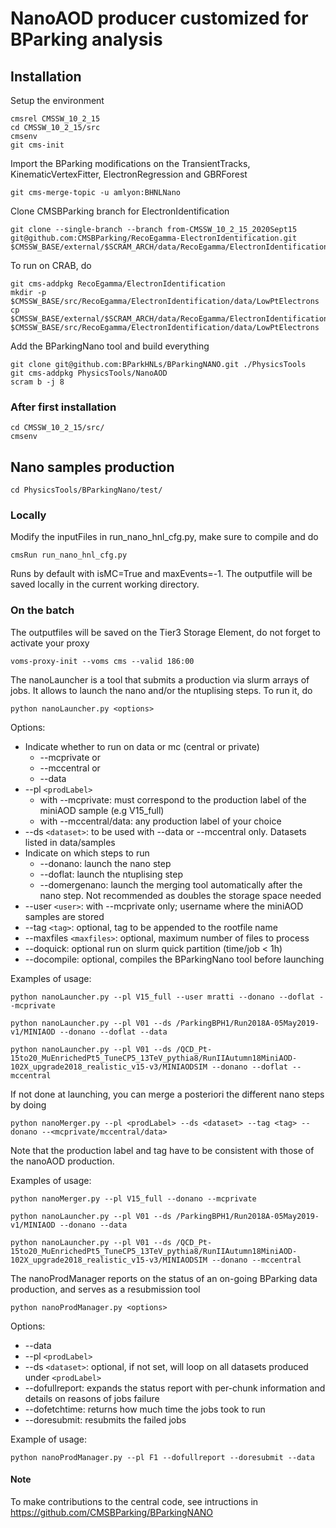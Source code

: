 # NanoAOD producer customized for BParking analysis 

## Installation

Setup the environment
```
cmsrel CMSSW_10_2_15
cd CMSSW_10_2_15/src
cmsenv
git cms-init
```

Import the BParking modifications on the TransientTracks, KinematicVertexFitter, ElectronRegression and GBRForest
```
git cms-merge-topic -u amlyon:BHNLNano
```

Clone CMSBParking branch for ElectronIdentification
```
git clone --single-branch --branch from-CMSSW_10_2_15_2020Sept15 git@github.com:CMSBParking/RecoEgamma-ElectronIdentification.git $CMSSW_BASE/external/$SCRAM_ARCH/data/RecoEgamma/ElectronIdentification/data
```

To run on CRAB, do
```
git cms-addpkg RecoEgamma/ElectronIdentification
mkdir -p $CMSSW_BASE/src/RecoEgamma/ElectronIdentification/data/LowPtElectrons
cp $CMSSW_BASE/external/$SCRAM_ARCH/data/RecoEgamma/ElectronIdentification/data/LowPtElectrons/LowPtElectrons_ID_2020Sept15.root $CMSSW_BASE/src/RecoEgamma/ElectronIdentification/data/LowPtElectrons
```

Add the BParkingNano tool and build everything

```
git clone git@github.com:BParkHNLs/BParkingNANO.git ./PhysicsTools
git cms-addpkg PhysicsTools/NanoAOD
scram b -j 8
```

### After first installation

```shell
cd CMSSW_10_2_15/src/
cmsenv 
```


## Nano samples production

```
cd PhysicsTools/BParkingNano/test/
```

### Locally
Modify the inputFiles in run_nano_hnl_cfg.py, make sure to compile and do

```
cmsRun run_nano_hnl_cfg.py 
```

Runs by default with isMC=True and maxEvents=-1. The outputfile will be saved locally in the current working directory.

### On the batch
The outputfiles will be saved on the Tier3 Storage Element, do not forget to activate your proxy

```
voms-proxy-init --voms cms --valid 186:00
```

The nanoLauncher is a tool that submits a production via slurm arrays of jobs. It allows to launch the nano and/or the ntuplising steps. To run it, do

```
python nanoLauncher.py <options>
```
Options:

* Indicate whether to run on data or mc (central or private)
  * --mcprivate or   
  * --mccentral or
  *  --data       
* --pl `<prodLabel>` 
  * with --mcprivate:  must correspond to the production label of the miniAOD sample (e.g V15_full) 
  * with --mccentral/data: any production label of your choice
* --ds `<dataset>`:  to be used with --data or --mccentral only. Datasets listed in data/samples 
* Indicate on which steps to run
  * --donano: launch the nano step
  * --doflat: launch the ntuplising step
  * --domergenano: launch the merging tool automatically after the nano step. Not recommended as doubles the storage space needed
* --user `<user>`: with --mcprivate only; username where the miniAOD samples are stored
* --tag `<tag>`: optional, tag to be appended to the rootfile name 
* --maxfiles `<maxfiles>`: optional, maximum number of files to process
* --doquick: optional run on slurm quick partition (time/job < 1h)
* --docompile: optional, compiles the BParkingNano tool before launching

Examples of usage:
```
python nanoLauncher.py --pl V15_full --user mratti --donano --doflat --mcprivate
```
```
python nanoLauncher.py --pl V01 --ds /ParkingBPH1/Run2018A-05May2019-v1/MINIAOD --donano --doflat --data
```
```
python nanoLauncher.py --pl V01 --ds /QCD_Pt-15to20_MuEnrichedPt5_TuneCP5_13TeV_pythia8/RunIIAutumn18MiniAOD-102X_upgrade2018_realistic_v15-v3/MINIAODSIM --donano --doflat --mccentral
```

If not done at launching, you can merge a posteriori the different nano steps by doing

```
python nanoMerger.py --pl <prodLabel> --ds <dataset> --tag <tag> --donano --<mcprivate/mccentral/data>
```

Note that the production label and tag have to be consistent with those of the nanoAOD production.

Examples of usage:
```
python nanoMerger.py --pl V15_full --donano --mcprivate
```
```
python nanoLauncher.py --pl V01 --ds /ParkingBPH1/Run2018A-05May2019-v1/MINIAOD --donano --data
```
```
python nanoLauncher.py --pl V01 --ds /QCD_Pt-15to20_MuEnrichedPt5_TuneCP5_13TeV_pythia8/RunIIAutumn18MiniAOD-102X_upgrade2018_realistic_v15-v3/MINIAODSIM --donano --mccentral
```

The nanoProdManager reports on the status of an on-going BParking data production, and serves as a resubmission tool
```
python nanoProdManager.py <options>
```
Options:
* --data 
* --pl `<prodLabel>`
* --ds `<dataset>`: optional, if not set, will loop on all datasets produced under `<prodLabel>`
* --dofullreport: expands the status report with per-chunk information and details on reasons of jobs failure
* --dofetchtime: returns how much time the jobs took to run
* --doresubmit: resubmits the failed jobs

Example of usage:
```
python nanoProdManager.py --pl F1 --dofullreport --doresubmit --data
```

#### Note

To make contributions to the central code, see intructions in https://github.com/CMSBParking/BParkingNANO

